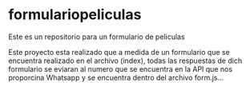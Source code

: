 # formulariopeliculas
Este es un repositorio para un formulario de peliculas

Este proyecto esta realizado que a medida de un formulario que se encuentra realizado en el archivo (index),
todas las respuestas de dich formulario se eviaran al numero que se encuentra en la API que nos proporcina Whatsapp y se encuentra dentro
del archivo form.js...
